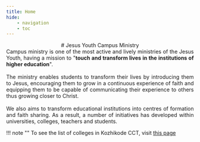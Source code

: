 ```yaml
---
title: Home
hide:
    - navigation
    - toc
---
```

<center>
# Jesus Youth Campus Ministry
</center>

<div style="text-align: justify">
Campus ministry is one of the most active and lively ministries of the Jesus Youth, having a mission to "<b>touch and transform lives in the institutions of higher education</b>".
<br>
<br>
The ministry enables students to transform their lives by introducing them to Jesus, encouraging them to grow in a continuous experience of faith and equipping them to be capable of communicating their experience to others thus growing closer to Christ.
<br>
<br>
We also aims to transform educational institutions into centres of formation and faith sharing. As a result, a number of initiatives has developed within universities, colleges, teachers and students.
</div>

!!! note ""
    To see the list of colleges in Kozhikode CCT, visit [this page](./campuses.md)